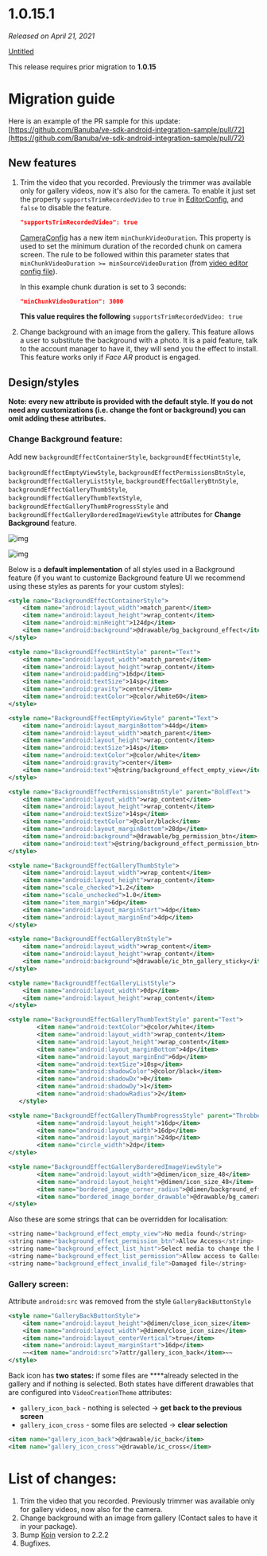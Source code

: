 # 1.0.15.1

*Released on April 21, 2021*

[Untitled](https://www.notion.so/f8af5b9865644bfd8e999ddec6f52faa)

This release requires prior migration to **1.0.15** 

# **Migration guide**

Here is an example of the PR sample for this update: [https://github.com/Banuba/ve-sdk-android-integration-sample/pull/72](https://github.com/Banuba/ve-sdk-android-integration-sample/pull/72)

## New features

1. Trim the video that you recorded. Previously the trimmer was available only for gallery videos, now it's also for the camera. To enable it just set the property `supportsTrimRecordedVideo` to `true` in  [EditorConfig](https://github.com/Banuba/ve-sdk-android-integration-sample/blob/main/mddocs/config_videoeditor.md), and `false` to disable the feature.

    ```json
    "supportsTrimRecordedVideo": true
    ```

    [CameraConfig](https://github.com/Banuba/ve-sdk-android-integration-sample/blob/main/mddocs/config_camera.md) has a new item `minChunkVideoDuration`. This property is used to set the minimum duration of the recorded chunk on camera screen. The rule to be followed within this parameter states that `minChunkVideoDuration >= minSourceVideoDuration` (from [video editor config file](https://github.com/Banuba/ve-sdk-android-integration-sample/blob/main/app/src/main/assets/videoeditor.json)). 

    In this example chunk duration is set to 3 seconds:

    ```json
    "minChunkVideoDuration": 3000
    ```

    **This value requires the following** `supportsTrimRecordedVideo: true`

2. Change background with an image from the gallery. This feature allows a user to substitute the background with a photo. It is a paid feature, talk to the account manager to have it, they will send you the effect to install. This feature works only if *Face AR* product is engaged. 

## Design/styles

**Note: every new attribute is provided with the default style. If you do not need any customizations (i.e. change the font or background) you can omit adding these attributes.**

### Change Background feature:

Add new  `backgroundEffectContainerStyle`, `backgroundEffectHintStyle`,

`backgroundEffectEmptyViewStyle`, `backgroundEffectPermissionsBtnStyle`, `backgroundEffectGalleryListStyle`, `backgroundEffectGalleryBtnStyle`, `backgroundEffectGalleryThumbStyle`, `backgroundEffectGalleryThumbTextStyle`,  `backgroundEffectGalleryThumbProgressStyle` and `backgroundEffectGalleryBorderedImageViewStyle` attributes for **Change Background** feature. 

![img](../screenshots/15_1_Background1.png)

![img](../screenshots/15_1_Background2.png)

Below is a **default implementation** of all styles used in a Background feature (if you want to customize Background feature UI we recommend using these styles as parents for your custom styles):

```xml
<style name="BackgroundEffectContainerStyle">
    <item name="android:layout_width">match_parent</item>
    <item name="android:layout_height">wrap_content</item>
    <item name="android:minHeight">124dp</item>
    <item name="android:background">@drawable/bg_background_effect</item>
</style>

<style name="BackgroundEffectHintStyle" parent="Text">
    <item name="android:layout_width">match_parent</item>
    <item name="android:layout_height">wrap_content</item>
    <item name="android:padding">16dp</item>
    <item name="android:textSize">14sp</item>
    <item name="android:gravity">center</item>
    <item name="android:textColor">@color/white60</item>
</style>

<style name="BackgroundEffectEmptyViewStyle" parent="Text">
    <item name="android:layout_marginBottom">44dp</item>
    <item name="android:layout_width">match_parent</item>
    <item name="android:layout_height">wrap_content</item>
    <item name="android:textSize">14sp</item>
    <item name="android:textColor">@color/white</item>
    <item name="android:gravity">center</item>
    <item name="android:text">@string/background_effect_empty_view</item>
</style>

<style name="BackgroundEffectPermissionsBtnStyle" parent="BoldText">
    <item name="android:layout_width">wrap_content</item>
    <item name="android:layout_height">wrap_content</item>
    <item name="android:textSize">14sp</item>
    <item name="android:textColor">@color/black</item>
    <item name="android:layout_marginBottom">28dp</item>
    <item name="android:background">@drawable/bg_permission_btn</item>
    <item name="android:text">@string/background_effect_permission_btn</item>
</style>

<style name="BackgroundEffectGalleryThumbStyle">
    <item name="android:layout_width">wrap_content</item>
    <item name="android:layout_height">wrap_content</item>
    <item name="scale_checked">1.2</item>
    <item name="scale_unchecked">1.0</item>
    <item name="item_margin">6dp</item>
    <item name="android:layout_marginStart">4dp</item>
    <item name="android:layout_marginEnd">4dp</item>
</style>

<style name="BackgroundEffectGalleryBtnStyle">
    <item name="android:layout_width">wrap_content</item>
    <item name="android:layout_height">wrap_content</item>
    <item name="android:background">@drawable/ic_btn_gallery_sticky</item>
</style>

<style name="BackgroundEffectGalleryListStyle">
    <item name="android:layout_width">0dp</item>
    <item name="android:layout_height">wrap_content</item>
</style>

<style name="BackgroundEffectGalleryThumbTextStyle" parent="Text">
        <item name="android:textColor">@color/white</item>
        <item name="android:layout_width">wrap_content</item>
        <item name="android:layout_height">wrap_content</item>
        <item name="android:layout_marginBottom">4dp</item>
        <item name="android:layout_marginEnd">6dp</item>
        <item name="android:textSize">10sp</item>
        <item name="android:shadowColor">@color/black</item>
        <item name="android:shadowDx">0</item>
        <item name="android:shadowDy">1</item>
        <item name="android:shadowRadius">2</item>
   </style>

<style name="BackgroundEffectGalleryThumbProgressStyle" parent="ThrobberViewStyle">
        <item name="android:layout_height">16dp</item>
        <item name="android:layout_width">16dp</item>
        <item name="android:layout_margin">24dp</item>
        <item name="circle_width">2dp</item>
</style>

<style name="BackgroundEffectGalleryBorderedImageViewStyle">
        <item name="android:layout_width">@dimen/icon_size_48</item>
        <item name="android:layout_height">@dimen/icon_size_48</item>
        <item name="bordered_image_corner_radius">@dimen/background_effect_gallery_thumb_radius</item>
        <item name="bordered_image_border_drawable">@drawable/bg_camera_effect_item</item>
</style>
```

Also these are some strings that can be overridden for localisation:

```kotlin
<string name="background_effect_empty_view">No media found</string>
<string name="background_effect_permission_btn">Allow Access</string>
<string name="background_effect_list_hint">Select media to change the background:</string>
<string name="background_effect_list_permission">Allow access to Gallery to change the background</string>
<string name="background_effect_invalid_file">Damaged file</string>
```

### Gallery screen:

Attribute `android:src` was removed from the style `GalleryBackButtonStyle`

```xml
<style name="GalleryBackButtonStyle">
    <item name="android:layout_height">@dimen/close_icon_size</item>
    <item name="android:layout_width">@dimen/close_icon_size</item>
    <item name="android:layout_centerVertical">true</item>
    <item name="android:layout_marginStart">16dp</item>
    ~~<item name="android:src">?attr/gallery_icon_back</item>~~
</style>
```

Back icon has **two states:** if some files are ****already selected in the gallery and if nothing is selected. Both states have different drawables that are configured into `VideoCreationTheme` attributes:

- `gallery_icon_back` -  nothing is selected → **get back to the previous screen**
- `gallery_icon_cross` - some files are selected → **clear selection**

```xml
<item name="gallery_icon_back">@drawable/ic_back</item>
<item name="gallery_icon_cross">@drawable/ic_cross</item>
```

# List of changes:

1. Trim the video that you recorded. Previously trimmer was available only for gallery videos, now also for the camera. 
2. Change background with an image from gallery (Contact sales to have it in your package).
3. Bump [Koin](https://insert-koin.io/) version to 2.2.2
4. Bugfixes.
